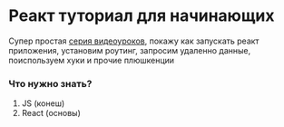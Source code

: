 # Реакт туториал для начинающих

Супер простая [серия видеоуроков](https://www.youtube.com/channel/UCWPfkIlsYRyIOsZmD1xMTfQ/playlists), покажу как запускать реакт приложения, установим роутинг, запросим удаленно данные, поиспользуем хуки и прочие плюшкенции

### Что нужно знать?

1. JS (конеш)
2. React (основы)
